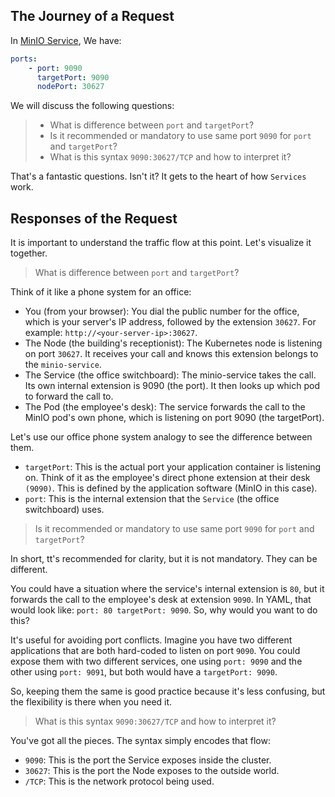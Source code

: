 ## The Journey of a Request
In [MinIO Service](../config/minio-seervice.yaml), We have: 
```yaml
ports: 
    - port: 9090 
      targetPort: 9090 
      nodePort: 30627 
```
We will discuss the following questions: 
> * What is difference between `port` and `targetPort`?
> * Is it recommended or mandatory to use same port `9090` for `port` and `targetPort`?
> * What is this syntax `9090:30627/TCP` and how to interpret it? 

That's a fantastic questions. Isn't it? It gets to the heart of how `Services` work.

## Responses of the Request
It is important to understand the traffic flow at this point. Let's visualize it together.

> What is difference between `port` and `targetPort`?

Think of it like a phone system for an office:
* You (from your browser): You dial the public number for the office, which is your server's IP address, followed by the extension `30627`. For example: `http://<your-server-ip>:30627`.
* The Node (the building's receptionist): The Kubernetes node is listening on port `30627`. It receives your call and knows this extension belongs to the `minio-service`.
* The Service (the office switchboard): The minio-service takes the call. Its own internal extension is 9090 (the port). It then looks up which pod to forward the call to.
* The Pod (the employee's desk): The service forwards the call to the MinIO pod's own phone, which is listening on port 9090 (the targetPort).

Let's use our office phone system analogy to see the difference between them.
* `targetPort`: This is the actual port your application container is listening on. Think of it as the employee's direct phone extension at their desk `(9090)`. This is defined by the application software (MinIO in this case).
* `port`: This is the internal extension that the `Service` (the office switchboard) uses.

>  Is it recommended or mandatory to use same port `9090` for `port` and `targetPort`?

In short, tt's recommended for clarity, but it is not mandatory. They can be different.

You could have a situation where the service's internal extension is `80`, but it forwards the call to the employee's desk at extension `9090`. In YAML, that would look like: `port: 80 targetPort: 9090`. So, why would you want to do this? 

It's useful for avoiding port conflicts. Imagine you have two different applications that are both hard-coded to listen on port `9090`. You could expose them with two different services, one using `port: 9090` and the other using `port: 9091`, but both would have a `targetPort: 9090`.

So, keeping them the same is good practice because it's less confusing, but the flexibility is there when you need it.

> What is this syntax `9090:30627/TCP` and how to interpret it? 

You've got all the pieces. The syntax simply encodes that flow:
* `9090`: This is the port the Service exposes inside the cluster.
* `30627`: This is the port the Node exposes to the outside world.
* `/TCP`: This is the network protocol being used.

